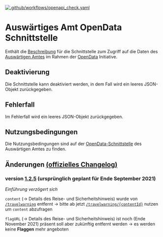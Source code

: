 [![.github/workflows/openapi_check.yaml](https://github.com/bundesAPI/travelwarning-api/actions/workflows/openapi_check.yaml/badge.svg)](https://github.com/bundesAPI/travelwarning-api/actions/workflows/openapi_check.yaml)

# Auswärtiges Amt OpenData Schnittstelle

Enthält die [Beschreibung](https://travelwarning.api.bund.dev/index.html) für die Schnittstelle zum Zugriff auf die Daten
des [Auswärtigen Amtes](https://www.auswaertiges-amt.de/de/) im Rahmen der
[OpenData](https://www.auswaertiges-amt.de/de/open-data-schnittstelle/736118) Initiative.

## Deaktivierung

Die Schnittstelle kann deaktiviert werden, in dem Fall wird ein leeres JSON-Objekt zurückgegeben.

## Fehlerfall
    
Im Fehlerfall wird ein leeres JSON-Objekt zurückgegeben.

## Nutzungsbedingungen

Die Nutzungsbedingungen sind auf der [OpenData-Schnittstelle](https://www.auswaertiges-amt.de/de/open-data-schnittstelle/736118)
des Auswärtigen Amtes zu finden. 

## Änderungen [(offizielles Changelog)](https://www.auswaertiges-amt.de/de/-/2412916)

### version [1.2.5](https://www.auswaertiges-amt.de/de/-/2412916) (ursprünglich geplant für Ende September 2021)

*Einführung verzögert sich*

`content` (-> Details des Reise- und Sicherheitshinweis) wurde von [`/travelwarning`](#operations-default-getTravelwarning)
entfernt -> bitte ab jetzt [`/travelwarning/{contentId}`](#operations-default-getSingleTravelwarning) nutzen um `content` abzufragen

`flagURL` (-> Details des Reise- und Sicherheitshinweis) ist noch (Ende November 2021) präsent soll aber zukünftig entfernt werden -> es werden keine **Flaggen** mehr angeboten

